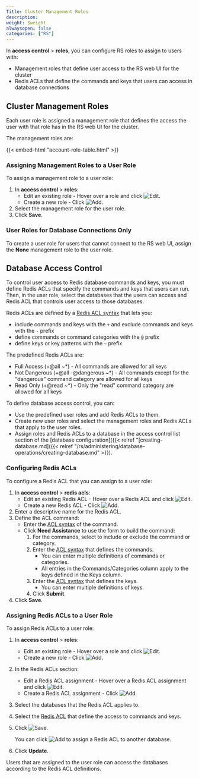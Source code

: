 ```yaml
---
Title: Cluster Management Roles
description:
weight: $weight
alwaysopen: false
categories: ["RS"]
---
```

In **access control** > **roles**, you can configure RS roles to assign to users with:

- Management roles that define user access to the RS web UI for the cluster
- Redis ACLs that define the commands and keys that users can access in database connections

## Cluster Management Roles

Each user role is assigned a management role that defines the access the user with that role has in the RS web UI for the cluster.

The management roles are:

{{< embed-html "account-role-table.html" >}}

### Assigning Management Roles to a User Role

To assign a management role to a user role:

1. In **access control** > **roles**:
    - Edit an existing role - Hover over a role and click ![Edit](/images/rc/icon_edit.png#no-click "Edit").
    - Create a new role - Click ![Add](/images/rs/icon_add.png#no-click "Add").
1. Select the management role for the user role.
1. Click **Save**.

### User Roles for Database Connections Only

To create a user role for users that cannot connect to the RS web UI, assign the **None** management role to the user role.

## Database Access Control

To control user access to Redis database commands and keys,
you must define Redis ACLs that specify the commands and keys that users can run.
Then, in the user role, select the databases that the users can access and Redis ACL that controls user access to those databases.

Redis ACLs are defined by a [Redis ACL syntax](https://redis.io/topics/acl#acl-rules) that lets you:

- include commands and keys with the `+` and exclude commands and keys with the `-` prefix
- define commands or command categories with the `@` prefix
- define keys or key patterns with the `~` prefix

The predefined Redis ACLs are:

- Full Access (+@all ~*) - All commands are allowed for all keys
- Not Dangerous (+@all -@dangerous ~*) - All commands except for the "dangerous" command category are allowed for all keys
- Read Only (+@read ~*) - Only the "read" command category are allowed for all keys

To define database access control, you can:

- Use the predefined user roles and add Redis ACLs to them.
- Create new user roles and select the management roles and Redis ACLs that apply to the user roles.
- Assign roles and Redis ACLs to a database in the access control list section of the [database configuration]({{< relref "[creating-database.md]({{< relref "/rs/administering/database-operations/creating-database.md" >}}).

### Configuring Redis ACLs

To configure a Redis ACL that you can assign to a user role:

1. In **access control** > **redis acls**:
    - Edit an existing Redis ACL - Hover over a Redis ACL and click ![Edit](/images/rc/icon_edit.png#no-click "Edit").
    - Create a new Redis ACL - Click ![Add](/images/rs/icon_add.png#no-click "Add").
1. Enter a descriptive name for the Redis ACL.
1. Define the ACL command:
    - Enter the [ACL syntax](https://redis.io/topics/acl#acl-rules) of the command.
    - Click **Need Assistance** to use the form to build the command:
        1. For the commands, select to include or exclude the command or category.
        1. Enter the [ACL syntax](https://redis.io/topics/acl#acl-rules) that defines the commands.
            - You can enter multiple definitions of commands or categories.
            - All entries in the Commands/Categories column apply to the keys defined in the Keys column.
        1. Enter the [ACL syntax](https://redis.io/topics/acl#acl-rules) that defines the keys.
            - You can enter multiple definitions of keys.
        1. Click **Submit**.
1. Click **Save**.

### Assigning Redis ACLs to a User Role

To assign Redis ACLs to a user role:

1. In **access control** > **roles**:
    - Edit an existing role - Hover over a role and click ![Edit](/images/rc/icon_edit.png#no-click "Edit").
    - Create a new role - Click ![Add](/images/rs/icon_add.png#no-click "Add").
1. In the Redis ACLs section:
    - Edit a Redis ACL assignment - Hover over a Redis ACL assignment and click ![Edit](/images/rc/icon_edit.png#no-click "Edit").
    - Create a Redis ACL assignment - Click ![Add](/images/rs/icon_add.png#no-click "Add").
1. Select the databases that the Redis ACL applies to.
1. Select the [Redis ACL](#configuring-redis-acls) that define the access to commands and keys.
1. Click ![Save](/images/rs/icon_save.png#no-click "Save").

    You can click ![Add](/images/rs/icon_add.png#no-click "Add") to assign a Redis ACL to another database.

1. Click **Update**.

Users that are assigned to the user role can access the databases according to the Redis ACL definitions.
